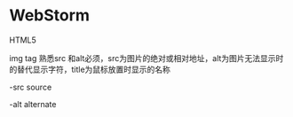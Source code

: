 # WebStorm
HTML5

img tag 熟悉src 和alt必须，src为图片的绝对或相对地址，alt为图片无法显示时的替代显示字符，title为鼠标放置时显示的名称


-src source

-alt alternate 